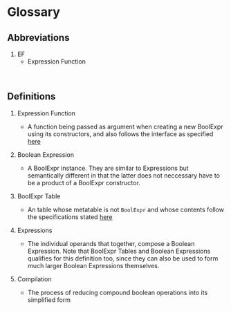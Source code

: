 # Glossary

## Abbreviations

1. EF
    - Expression Function

<br/>

## Definitions

1. Expression Function
    - A function being passed as argument when creating a new BoolExpr using its constructors, and also follows the interface as specified [here](0_api-reference.md/#interface)

2. Boolean Expression
    - A BoolExpr instance. They are similar to Expressions but semantically different in that the latter does not neccessary have to be a product of a BoolExpr constructor.

3. BoolExpr Table
    - An table whose metatable is not ```BoolExpr``` and whose contents follow the specifications stated [here](0_api-reference.md/#interface) 

4. Expressions
    - The individual operands that together, compose a Boolean Expression. Note that BoolExpr Tables and Boolean Expressions qualifies for this definition too, since they can also be used to form much larger Boolean Expressions themselves.

5. Compilation
    - The process of reducing compound boolean operations into its simplified form
